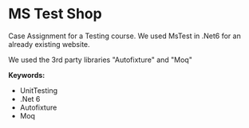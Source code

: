# MS Test Shop
Case Assignment for a Testing course. We used MsTest in .Net6 for an already existing website.

We used the 3rd party libraries "Autofixture" and "Moq"

**Keywords:**
- UnitTesting
- .Net 6
- Autofixture
- Moq
